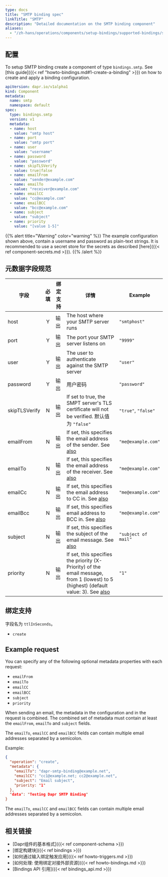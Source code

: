 ```yaml
---
type: docs
title: "SMTP binding spec"
linkTitle: "SMTP"
description: "Detailed documentation on the SMTP binding component"
aliases:
  - "/zh-hans/operations/components/setup-bindings/supported-bindings/smtp/"
---
```


## 配置

To setup SMTP binding create a component of type `bindings.smtp`. See [this guide]({{< ref "howto-bindings.md#1-create-a-binding" >}}) on how to create and apply a binding configuration.


```yaml
apiVersion: dapr.io/v1alpha1
kind: Component
metadata:
  name: smtp
  namespace: default
spec:
  type: bindings.smtp
  version: v1
  metadata:
  - name: host
    value: "smtp host"
  - name: port
    value: "smtp port"
  - name: user
    value: "username"
  - name: password
    value: "password"
  - name: skipTLSVerify
    value: true|false
  - name: emailFrom
    value: "sender@example.com"
  - name: emailTo
    value: "receiver@example.com"
  - name: emailCC
    value: "cc@example.com"
  - name: emailBCC
    value: "bcc@example.com"
  - name: subject
    value: "subject"
  - name: priority
    value: "[value 1-5]"
```

{{% alert title="Warning" color="warning" %}}
The example configuration shown above, contain a username and password as plain-text strings. It is recommended to use a secret store for the secrets as described [here]({{< ref component-secrets.md >}}).
{{% /alert %}}

## 元数据字段规范

| 字段            | 必填 | 绑定支持 | 详情                                                                                                                                                     | Example             |
| ------------- |:--:| ---- | ------------------------------------------------------------------------------------------------------------------------------------------------------ | ------------------- |
| host          | Y  | 输出   | The host where your SMTP server runs                                                                                                                   | `"smtphost"`        |
| port          | Y  | 输出   | The port your SMTP server listens on                                                                                                                   | `"9999"`            |
| user          | Y  | 输出   | The user to authenticate against the SMTP server                                                                                                       | `"user"`            |
| password      | Y  | 输出   | 用户密码                                                                                                                                                   | `"password"`        |
| skipTLSVerify | N  | 输出   | If set to true, the SMPT server's TLS certificate will not be verified. 默认值为 `"false"`                                                                 | `"true"`, `"false"` |
| emailFrom     | N  | 输出   | If set, this specifies the email address of the sender. See [also](#example-request)                                                                   | `"me@example.com"`  |
| emailTo       | N  | 输出   | If set, this specifies the email address of the receiver. See [also](#example-request)                                                                 | `"me@example.com"`  |
| emailCc       | N  | 输出   | If set, this specifies the email address to CC in. See [also](#example-request)                                                                        | `"me@example.com"`  |
| emailBcc      | N  | 输出   | If set, this specifies email address to BCC in. See [also](#example-request)                                                                           | `"me@example.com"`  |
| subject       | N  | 输出   | If set, this specifies the subject of the email message. See [also](#example-request)                                                                  | `"subject of mail"` |
| priority      | N  | 输出   | If set, this specifies the priority (X-Priority) of the email message, from 1 (lowest) to 5 (highest) (default value: 3). See [also](#example-request) | `"1"`               |

## 绑定支持

字段名为 `ttlInSeconds`。

- `create`

## Example request

You can specify any of the following optional metadata properties with each request:

- `emailFrom`
- `emailTo`
- `emailCC`
- `emailBCC`
- `subject`
- `priority`

When sending an email, the metadata in the configuration and in the request is combined. The combined set of metadata must contain at least the `emailFrom`, `emailTo` and `subject` fields.

The `emailTo`, `emailCC` and `emailBCC` fields can contain multiple email addresses separated by a semicolon.

Example:
```json
{
  "operation": "create",
  "metadata": {
    "emailTo": "dapr-smtp-binding@example.net",
    "emailCC": "cc1@example.net; cc2@example.net",
    "subject": "Email subject",
    "priority: "1"
  },
  "data": "Testing Dapr SMTP Binding"
}
```

The `emailTo`, `emailCC` and `emailBCC` fields can contain multiple email addresses separated by a semicolon.
## 相关链接

- [Dapr组件的基本格式]({{< ref component-schema >}})
- [绑定构建块]({{< ref bindings >}})
- [如何通过输入绑定触发应用]({{< ref howto-triggers.md >}})
- [如何处理: 使用绑定对接外部资源]({{< ref howto-bindings.md >}})
- [Bindings API 引用]({{< ref bindings_api.md >}})
